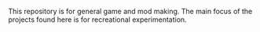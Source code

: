 This repository is for general game and mod making. The main focus of the projects found here is for recreational experimentation.
